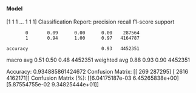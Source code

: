 #### Model
[1 1 1 ... 1 1 1]
Classification Report:
              precision    recall  f1-score   support

           0       0.09      0.00      0.00    287564
           1       0.94      1.00      0.97   4164787

    accuracy                           0.93   4452351
   macro avg       0.51      0.50      0.48   4452351
weighted avg       0.88      0.93      0.90   4452351

Accuracy: 0.934885861424672
Confusion Matrix:
[[    269  287295]
 [   2616 4162171]]
Confusion Matrix (%):
[[6.04175187e-03 6.45265838e+00]
 [5.87554755e-02 9.34825444e+01]]
